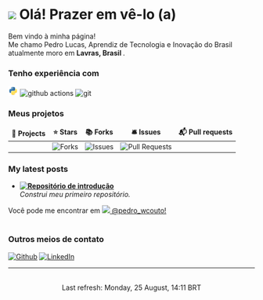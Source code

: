 <h1><img src="https://emojis.slackmojis.com/emojis/images/1531849430/4246/blob-sunglasses.gif?1531849430" width="30"/> Olá! Prazer em vê-lo (a)</h1>


<p>Bem vindo à minha página! </br> Me chamo Pedro Lucas, Aprendiz de Tecnologia e Inovação do Brasil atualmente moro em <b> Lavras, Brasil </b>. </p>
<h3>Tenho experiência com</h3>
<p>
  <img alt="python"src=https://raw.githubusercontent.com/devicons/devicon/master/icons/python/python-original.svg style="width: 20px"/>
  <img alt="github actions" src="https://img.shields.io/badge/-Github_Actions-2088FF?style=flat-square&logo=github-actions&logoColor=white" />
 <img alt="git" src="https://img.shields.io/badge/-Git-F05032?style=flat-square&logo=git&logoColor=white" />
</p>
<h3>Meus projetos</h3>
<table>
  <thead align="center">
    <tr border: none;>
      <td><b>🎁 Projects</b></td>
      <td><b>⭐ Stars</b></td>
      <td><b>📚 Forks</b></td>
      <td><b>🛎 Issues</b></td>
      <td><b>📬 Pull requests</b></td>
    </tr>
  </thead>
  <tbody>
    <tr>
      <td><a href="https://github.com/pedro-couto1-git/Pedro-Couto-Introduction><b>Repositório deINt</b></a></td>
      <td><img alt="Stars" src="https://img.shields.io/github/stars/thmsgbrt/react-simple-pull-to-refresh?style=flat-square&labelColor=343b41"/></td>
      <td><img alt="Forks" src="https://img.shields.io/github/forks/thmsgbrt/react-simple-pull-to-refresh?style=flat-square&labelColor=343b41"/></td>
      <td><img alt="Issues" src="https://img.shields.io/github/issues/thmsgbrt/react-simple-pull-to-refresh?style=flat-square&labelColor=343b41"/></td>
      <td><img alt="Pull Requests" src="https://img.shields.io/github/issues-pr/thmsgbrt/react-simple-pull-to-refresh?style=flat-square&labelColor=343b41"/></td>
  
      

  </tbody>
</table>
<h3>My latest posts</h3>
<ul>
  <li><a href="https://github.com/pedro-couto1-git/Pedro-Couto-Introduction"><b><img src= width="20" alt="Repositório de introdução" /> </b></a><br/><i>Construi meu primeiro repositório.</i></li>
</i></li>
</ul>

<p> Você pode me encontrar em <a href="https://www.instagram.com/pedro_wcouto/" target="_blank"><img src="https://upload.wikimedia.org/wikipedia/commons/thumb/e/e7/Instagram_logo_2016.svg/1024px-Instagram_logo_2016.svg.png" width="20"/> @pedro_wcouto!</a><br/> <i></i></b></br> <b></b><b></b></p>
<h3>Outros meios de contato</h3>
<p><a href="https://github.com/Pedro-Couto-youx" target="_blank"><img alt="Github" src="https://img.shields.io/badge/GitHub-%2312100E.svg?&style=for-the-badge&logo=Github&logoColor=white" /></ /></a> <a href="https://www.linkedin.com/in/pedro-lucas-couto-598658380" target="_blank"><img alt="LinkedIn" src="https://img.shields.io/badge/linkedin-%230077B5.svg?&style=for-the-badge&logo=linkedin&logoColor=white" /></a> <a  /></a>
</p>

------------
<p align="center"> <i></i> <b></b></br>Last refresh: Monday, 25 August, 14:11 BRT<br /><a href=how-to-create-a-self-updating-readme-md-for-your-github-profile-f8b05744ca91"